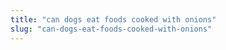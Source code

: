 ```yaml
---
title: "can dogs eat foods cooked with onions"
slug: "can-dogs-eat-foods-cooked-with-onions"
---
```


